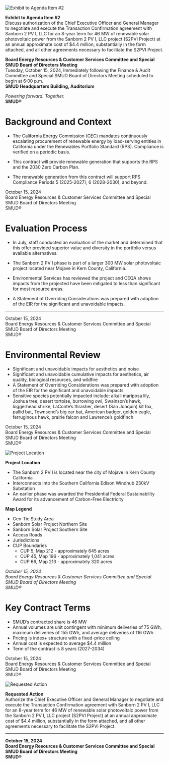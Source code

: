 <!-- Page 1 -->
![Exhibit to Agenda Item #2](https://via.placeholder.com/1365x768.png?text=Exhibit+to+Agenda+Item+%232)

**Exhibit to Agenda Item #2**  
Discuss authorization of the Chief Executive Officer and General Manager to negotiate and execute the Transaction Confirmation agreement with Sanborn 2 PV I, LLC for an 8-year term for 46 MW of renewable solar photovoltaic power from the Sanborn 2 PV I, LLC project (S2PVI Project) at an annual approximate cost of $4.4 million, substantially in the form attached, and all other agreements necessary to facilitate the S2PVI Project.

**Board Energy Resources & Customer Services Committee and Special SMUD Board of Directors Meeting**  
Tuesday, October 15, 2024, Immediately following the Finance & Audit Committee and Special SMUD Board of Directors Meeting scheduled to begin at 6:00 p.m.  
**SMUD Headquarters Building, Auditorium**  

*Powering forward. Together.*  
**SMUD®**
<!-- Page 2 -->
# Background and Context
- The California Energy Commission (CEC) mandates continuously escalating procurement of renewable energy by load-serving entities in California under the Renewables Portfolio Standard (RPS). Compliance is verified on a periodic basis.
  
- This contract will provide renewable generation that supports the RPS and the 2030 Zero Carbon Plan.
  
- The renewable generation from this contract will support RPS Compliance Periods 5 (2025-2027), 6 (2028-2030), and beyond.

October 15, 2024  
Board Energy Resources & Customer Services Committee and Special SMUD Board of Directors Meeting  
SMUD®
<!-- Page 3 -->
# Evaluation Process

- In July, staff conducted an evaluation of the market and determined that this offer provided superior value and diversity in the portfolio versus available alternatives.

- The Sanborn 2 PV I phase is part of a larger 300 MW solar photovoltaic project located near Mojave in Kern County, California.

- Environmental Services has reviewed the project and CEQA shows impacts from the projected have been mitigated to less than significant for most resource areas.

- A Statement of Overriding Considerations was prepared with adoption of the EIR for the significant and unavoidable impacts.

---

October 15, 2024  
Board Energy Resources & Customer Services Committee and Special SMUD Board of Directors Meeting  
SMUD®
<!-- Page 4 -->
# Environmental Review

- Significant and unavoidable impacts for aesthetics and noise
- Significant and unavoidable cumulative impacts for aesthetics, air quality, biological resources, and wildfire
- A Statement of Overriding Considerations was prepared with adoption of the EIR for the significant and unavoidable impacts
- Sensitive species potentially impacted include: alkali mariposa lily, Joshua tree, desert tortoise, burrowing owl, Swainson’s hawk, loggerhead shrike, LaConte’s thrasher, desert (San Joaquin) kit fox, pallid bat, Townsend’s big ear bat, American badger, golden eagle, ferruginous hawk, prairie falcon and Lawrence’s goldfinch

October 15, 2024  
Board Energy Resources & Customer Services Committee and Special SMUD Board of Directors Meeting  
SMUD®
<!-- Page 5 -->
![Project Location](https://example.com/image.png)

**Project Location**
- The Sanborn 2 PV I is located near the city of Mojave in Kern County California
- Interconnects into the Southern California Edison Windhub 230kV Substation
- An earlier phase was awarded the Presidential Federal Sustainability Award for its advancement of Carbon-Free Electricity

**Map Legend**
- Gen-Tie Study Area
- Sanborn Solar Project Northern Site
- Sanborn Solar Project Southern Site
- Access Roads
- Jurisdictions
- CUP Boundaries
  - CUP 5, Map 212 - approximately 645 acres
  - CUP 45, Map 196 - approximately 1,041 acres
  - CUP 66, Map 213 - approximately 320 acres

*October 15, 2024*  
*Board Energy Resources & Customer Services Committee and Special SMUD Board of Directors Meeting*  
*SMUD®*
<!-- Page 6 -->
# Key Contract Terms
- SMUD’s contracted share is 46 MW
- Annual volumes are unit contingent with minimum deliveries of 75 GWh, maximum deliveries of 155 GWh, and average deliveries of 116 GWh
- Pricing is index+ structure with a fixed-price ceiling
- Annual cost is expected to average $4.4 million
- Term of the contract is 8 years (2027-2034)

October 15, 2024  
Board Energy Resources & Customer Services Committee and Special SMUD Board of Directors Meeting  
SMUD®
<!-- Page 7 -->
![Requested Action](https://via.placeholder.com/768x1365.png?text=Requested+Action)

**Requested Action**  
Authorize the Chief Executive Officer and General Manager to negotiate and execute the Transaction Confirmation agreement with Sanborn 2 PV I, LLC for an 8-year term for 46 MW of renewable solar photovoltaic power from the Sanborn 2 PV I, LLC project (S2PVI Project) at an annual approximate cost of $4.4 million, substantially in the form attached, and all other agreements necessary to facilitate the S2PVI Project.

---

**October 15, 2024**  
**Board Energy Resources & Customer Services Committee and Special SMUD Board of Directors Meeting**  
**SMUD®**
